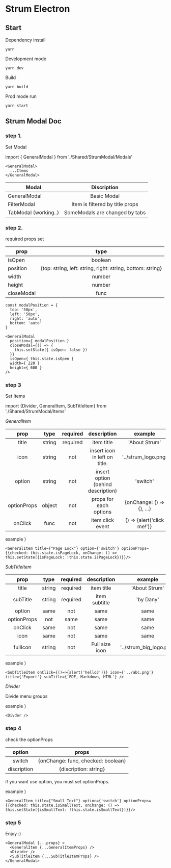 # Strum Electron

## Start

Dependency install
```
yarn
```

Development mode
```
yarn dev
```

Build
```
yarn build
```

Prod mode run
```
yarn start
```

## Strum Modal Doc

### step 1.

Set Modal

import { GeneralModal } from './Shared/StrumModal/Modals'

```
<GeneralModal>
  ...Items
</GeneralModal>
```

| Modal | Discription |
|---|:---:|
| GeneralModal | Basic Modal |
| FilterModal | Item is filtered by title props |
| TabModal (working..) | SomeModals are changed by tabs |

### step 2.

required props set

| prop | type |
|---|:---:|
| isOpen | boolean |
| position | {top: string, left: string, right: string, bottom: string} |
| width | number |
| height | number |
| closeModal | func |

```
const modalPosition = {
  top: '50px',
  left: '50px',
  right: 'auto',
  bottom: 'auto'
}

<GeneralModal 
  position={ modalPosition } 
  closeModal={() => { 
    this.setState({ isOpen: false })
  }} 
  isOpen={ this.state.isOpen } 
  width={ 220 } 
  height={ 600 }
/>
```

### step 3

Set Items

import {Divider, GeneralItem, SubTitleItem} from './Shared/StrumModal/Items'

*GeneralItem*

| prop | type | required | description | example |
|:---:|:---:|:---:|:---:|:---:|
| title | string | required | item title | 'About Strum' |
| icon | string | not | insert icon in left on title. | '../strum_logo.png' |
| option | string | not | insert option (behind description) | 'switch' |
| optionProps | object | not | props for each options | {onChange: () => {}, ...} |
| onClick | func | not | item click event | () => {alert('click me!')} |

example )
```
<GeneralItem title={"Page Lock"} option={'switch'} optionProps={{checked: this.state.isPageLock, onChange: () => this.setState({isPageLock: !this.state.isPageLock})}}/>
```

*SubTitleItem*

| prop | type | required | description | example |
|:---:|:---:|:---:|:---:|:---:|
| title | string | required | item title | 'About Strum' |
| subTitle | string | required | item subtitle | 'by Dany' |
| option | same | not | same | same |
| optionProps | not | same | same | same|
| onClick | same | not | same | same |
| icon | same | not | same | same |
| fullIcon | string | not | Full size icon | '../strum_big_logo.png' |

example )
```
<SubTitleItem onClick={()=>{alert('hello3')}} icon={'../abc.png'} title={'Export'} subTitle={'PDF, Markdown, HTML'} />
```

*Divider*

Divide menu groups

example )

```
<Divder />
```

### step 4

check the optionProps

| option | props |
|:---:|:---:|
| switch | {onChange: func, checked: boolean} |
| discription | {discription: string} |

if you want use option, you must set optionProps.

example )
```
<GeneralItem title={"Small Text"} option={'switch'} optionProps={{checked: this.state.isSmallText, onChange: () => this.setState({isSmallText: !this.state.isSmallText})}}/>
```

### step 5

Enjoy :)

```
<GeneralModal {...props} >
  <GeneralItem {...GeneralItemProps} />
  <Divider />
  <SubTitleItem {...SubTitleItemProps} />
</GeneralModal>
```